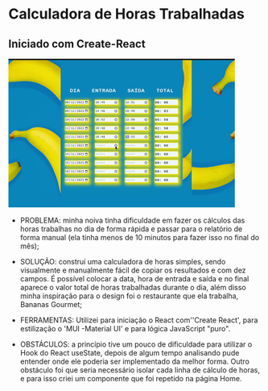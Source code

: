
<h1 > Calculadora de Horas Trabalhadas </h1>
<h2 > Iniciado com Create-React </h2>

<img src="https://github.com/JessanyKaline/hours-calculator/blob/main/to_readme/calculadoraBananas.gif">


- PROBLEMA: minha noiva tinha dificuldade em fazer os cálculos das horas trabalhas no dia de forma rápida e passar para o relatório de forma manual (ela tinha menos de 10 minutos para fazer isso no final do mês);

- SOLUÇÃO: construí uma calculadora de horas simples, sendo visualmente e manualmente fácil de copiar os resultados e com dez campos. É possível colocar a data, hora de entrada e saída e no final aparece o valor total de horas trabalhadas durante o dia, além disso minha inspiração para o design foi o restaurante que ela trabalha, Bananas Gourmet;

- FERRAMENTAS: Utilizei para iniciação o React com''Create React', para estilização o 'MUI -Material UI' e para lógica JavaScript "puro".

- OBSTÁCULOS: a princípio tive um pouco de dificuldade para utilizar o Hook do React useState, depois de algum tempo analisando pude entender onde ele poderia ser implementado da melhor forma. Outro obstáculo foi que seria necessário isolar cada linha de cálculo de horas, e para isso criei um componente que foi repetido na página Home.

